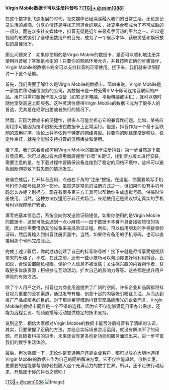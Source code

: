 **Virgin Mobile数据卡可以注册抖音吗？[[TG💪+ @esim1088](https://t.me/s/esim1088)]**

在这个数字化飞速发展的时代，社交媒体已经深深融入我们的日常生活。无论是记录生活的点滴、分享心情还是寻找志同道合的朋友，社交平台都成为了不可或缺的一部分。而在众多社交媒体中，抖音无疑是近年来最炙手可热的平台之一。它以短视频的形式吸引了全球无数用户的目光，成为了一个展示才华、获取灵感和娱乐放松的最佳场所。

那么问题来了：如果你使用的是Virgin Mobile的数据卡，是否可以顺利地注册并使用抖音呢？答案是肯定的！只要你的网络环境允许，并且按照正确的步骤操作，Virgin Mobile的数据卡完全可以支持抖音的正常使用。接下来，我们就来详细探讨一下这个话题。

首先，我们需要了解什么是Virgin Mobile的数据卡。简单来说，Virgin Mobile是一家提供移动通信服务的公司，其数据卡是一种无需SIM卡即可连接互联网的产品。用户只需将数据卡插入设备（如笔记本电脑、平板电脑或手机），就可以随时随地享受高速上网服务。这种灵活性使得Virgin Mobile的数据卡成为了很多人的首选，尤其是在经常出差或者旅行的情况下。

然而，正因为数据卡的便捷性，很多人可能会担心它的兼容性问题。比如，某些应用程序可能因为技术限制无法在数据卡上正常运行。但是，抖音作为一个基于互联网的应用程序，理论上并不依赖于特定的网络类型。只要你的网络速度足够快，稳定性良好，就完全能够支持抖音的流畅播放和使用。

接下来，我们来看看如何用Virgin Mobile的数据卡注册抖音。第一步当然是下载抖音应用。你可以通过各大应用商店搜索“抖音”关键词，找到官方版本进行安装。需要注意的是，在下载过程中要确保设备连接到了稳定的网络环境中，这样可以避免因断网导致下载失败的情况发生。

安装完成后，打开抖音应用，点击右下角的“注册”按钮。在这里，你需要填写手机号码作为账号信息的一部分。虽然这是常见的注册方式之一，但如果你没有手机号码怎么办呢？别担心，现在有很多第三方工具可以帮助你生成虚拟号码，供临时注册使用。当然，这种方法仅适用于非正式场合，长期使用还是建议绑定真实的手机号码以保障账户安全。

填写完基本信息后，系统会向你发送验证码短信。如果你使用的是Virgin Mobile的数据卡，这里可能会遇到一点小麻烦——由于数据卡本身不具备接收短信的功能，因此你需要借助其他设备来完成验证过程。例如，可以借用朋友的手机接收验证码，然后再输入到抖音注册页面中。当然，如果你有备用的手机号码，也可以直接用那个号码完成验证。

完成上述步骤后，你就成功创建了自己的抖音账号啦！接下来就是尽情享受短视频带来的乐趣了。不过，在此之前，还有一些小技巧可以帮助你更好地利用抖音。比如说，合理设置隐私权限，保护个人信息不被泄露；关注感兴趣的内容创作者，获取更多优质资源；积极参与互动活动，扩大自己的影响力等等。这些都是提升用户体验的有效方法。

除了个人用户之外，抖音也为商业用途提供了广阔的空间。许多企业和品牌都将抖音视为重要的营销渠道，通过发布有趣、创意十足的内容吸引粉丝关注，从而达到推广产品或服务的目的。对于那些希望借助抖音实现品牌曝光的企业而言，Virgin Mobile的数据卡同样是一个不错的选择。因为它不仅能够满足日常办公需求，还能为远程会议、视频直播等活动提供稳定的技术支持。

说到这里，相信大家都对Virgin Mobile的数据卡能否注册抖音有了清晰的认识。其实，只要掌握了正确的方法，并结合实际场景灵活运用，就没有解决不了的问题。而且随着科技的进步，未来还会有更多创新功能和服务涌现出来，进一步丰富我们的数字生活体验。

最后，再次强调一下，无论你是普通用户还是企业客户，都可以放心大胆地选择Virgin Mobile的数据卡作为自己的网络解决方案。它不仅性能卓越，价格实惠，更重要的是能够帮助你轻松融入这个充满活力的数字世界。所以，还不赶快行动起来，开启属于你的抖音之旅吧！

[[TG💪+ @esim1088](https://t.me/s/esim1088) ![Image](https://i.postimg.cc/4NQfJmqS/Snipaste-2025-05-13-00-14-12.png)]